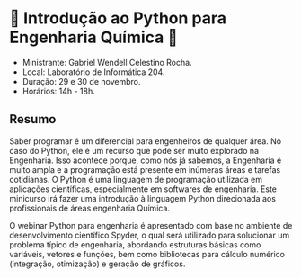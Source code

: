 # :test_tube: Introdução ao Python para Engenharia Química :test_tube:

- Ministrante: Gabriel Wendell Celestino Rocha.
- Local: Laboratório de Informática 204.
- Duração: 29 e 30 de novembro. 
- Horários: 14h - 18h.

## Resumo
Saber programar é um diferencial para engenheiros de qualquer área. No caso do Python, ele é um recurso que pode ser muito explorado na Engenharia. Isso acontece porque, como nós já sabemos, a Engenharia é muito ampla e a programação está presente em inúmeras áreas e tarefas cotidianas. O Python é uma linguagem de programação utilizada em aplicações científicas, especialmente em softwares de engenharia. Este minicurso irá fazer uma introdução à linguagem Python direcionada aos profissionais de áreas engenharia Química.

 
O webinar Python para engenharia é apresentado com base no ambiente de desenvolvimento científico Spyder, o qual será utilizado para solucionar um problema típico de engenharia, abordando estruturas básicas como variáveis, vetores e funções, bem como bibliotecas para cálculo numérico (integração, otimização) e geração de gráficos.
